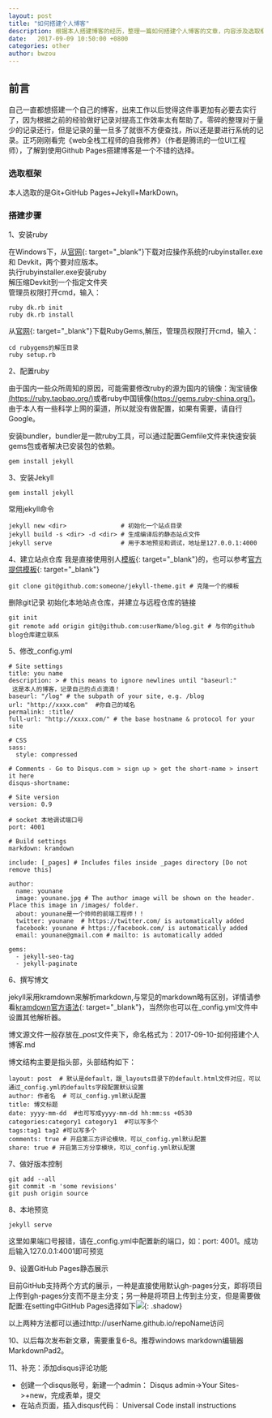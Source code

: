```yaml
---
layout: post
title: "如何搭建个人博客"
description: 根据本人搭建博客的经历，整理一篇如何搭建个人博客的文章，内容涉及选取框架、搭建过程、发布等！
date:   2017-09-09 10:50:00 +0800
categories: other
author: bwzou
---
```


## 前言
自己一直都想搭建一个自己的博客，出来工作以后觉得这件事更加有必要去实行了，因为根据之前的经验做好记录对提高工作效率太有帮助了。零碎的整理对于量少的记录还行，但是记录的量一旦多了就很不方便查找，所以还是要进行系统的记录。正巧刚刚看完《web全栈工程师的自我修养》（作者是腾讯的一位UI工程师），了解到使用Github Pages搭建博客是一个不错的选择。

### 选取框架
本人选取的是Git+GitHub Pages+Jekyll+MarkDown。

### 搭建步骤
1、安装ruby

在Windows下，从[官网]({{http://rubyinstaller.org/downloads/}}){: target="_blank"}下载对应操作系统的rubyinstaller.exe 和 Devkit，两个要对应版本。<br>
执行rubyinstaller.exe安装ruby<br>
解压缩Devkit到一个指定文件夹<br>
管理员权限打开cmd，输入：

	ruby dk.rb init
    ruby dk.rb install

从[官网]({{https://rubygems.org/pages/download/}}){: target="_blank"}下载RubyGems,解压，管理员权限打开cmd，输入：

	cd rubygems的解压目录
	ruby setup.rb

2、配置ruby

由于国内一些众所周知的原因，可能需要修改ruby的源为国内的镜像：淘宝镜像[(https://ruby.taobao.org/)]({{https://ruby.taobao.org/}})或者ruby中国镜像[(https://gems.ruby-china.org/)]({{https://gems.ruby-china.org/}})。由于本人有一些科学上网的渠道，所以就没有做配置，如果有需要，请自行Google。

安装bundler，bundler是一款ruby工具，可以通过配置Gemfile文件来快速安装gems包或者解决已安装包的依赖。

	gem install jekyll

3、安装Jekyll

	gem install jekyll

常用jekyll命令
	
	jekyll new <dir>               # 初始化一个站点目录
	jekyll build -s <dir> -d <dir> # 生成编译后的静态站点文件
	jekyll serve                   # 用于本地预览和调试，地址是127.0.0.1:4000

4、建立站点仓库
我是直接使用别人[模板]({{https://github.com/sharu725/ashwath}}){: target="_blank"}的，也可以参考[官方提供模板]({{}}){: target="_blank"}

	git clone git@github.com:someone/jekyll-theme.git # 克隆一个的模板
	
删除git记录
初始化本地站点仓库，并建立与远程仓库的链接

	git init
	git remote add origin git@github.com:userName/blog.git # 与你的github blog仓库建立联系

5、修改_config.yml
```
# Site settings
title: you name
description: > # this means to ignore newlines until "baseurl:"
 这是本人的博客，记录自己的点点滴滴！
baseurl: "/log" # the subpath of your site, e.g. /blog
url: "http://xxxx.com"  #你自己的域名
permalink: :title/
full-url: "http://xxxx.com/" # the base hostname & protocol for your site

# CSS
sass:
  style: compressed

# Comments - Go to Disqus.com > sign up > get the short-name > insert it here
disqus-shortname: 

# Site version
version: 0.9

# socket 本地调试端口号
port: 4001

# Build settings
markdown: kramdown

include: [_pages] # Includes files inside _pages directory [Do not remove this]

author:
  name: younane
  image: younane.jpg # The author image will be shown on the header. Place this image in /images/ folder.
  about: younane是一个帅帅的前端工程师！！
  twitter: younane  # https://twitter.com/ is automatically added
  facebook: younane # https://facebook.com/ is automatically added
  email: younane@gmail.com # mailto: is automatically added
  
gems: 
  - jekyll-seo-tag
  - jekyll-paginate
```

6、撰写博文

jekyll采用kramdown来解析markdown,与常见的markdown略有区别，详情请参看[kramdown官方语法]({{https://kramdown.gettalong.org/syntax.html}}){: target="_blank"}，当然你也可以在_config.yml文件中设置其他解析器。

博文源文件一般存放在_post文件夹下，命名格式为：2017-09-10-如何搭建个人博客.md

博文结构主要是指头部，头部结构如下：
```
layout: post  # 默认是default，跟_layouts目录下的default.html文件对应，可以通过_config.yml的defaults字段配置默认设置
author: 作者名  # 可以_config.yml默认配置
title: 博文标题 
date: yyyy-mm-dd  #也可写成yyyy-mm-dd hh:mm:ss +0530
categories:category1 category1  #可以写多个
tags:tag1 tag2 #可以写多个
comments: true # 开启第三方评论模块，可以_config.yml默认配置
share: true # 开启第三方分享模块，可以_config.yml默认配置
```

7、做好版本控制

	git add --all
	git commit -m 'some revisions'
	git push origin source

8、本地预览

	jekyll serve

这里如果端口号报错，请在_config.yml中配置新的端口，如：port: 4001。成功后输入127.0.0.1:4001即可预览

9、设置GitHub Pages静态展示

目前GitHub支持两个方式的展示，一种是直接使用默认gh-pages分支，即将项目上传到gh-pages分支而不是主分支；另一种是将项目上传到主分支，但是需要做配置:在setting中GitHub Pages选择如下![]({{site.baseurl}}/images/master_show.png){: .shadow}

以上两种方法都可以通过http://userName.github.io/repoName访问

10、以后每次发布新文章，需要重复6-8。推荐windows markdown编辑器MarkdownPad2。

11、补充：添加disqus评论功能

- 创建一个disqus账号，新建一个admin：
Disqus admin->Your Sites->+new，完成表单，提交
- 在站点页面，插入disqus代码：
Universal Code install instructions


<style>.shadow{
    box-shadow: 2px 2px 5px #aaa;
    border-radius: 0;
    margin-bottom: 3em;
}</style>